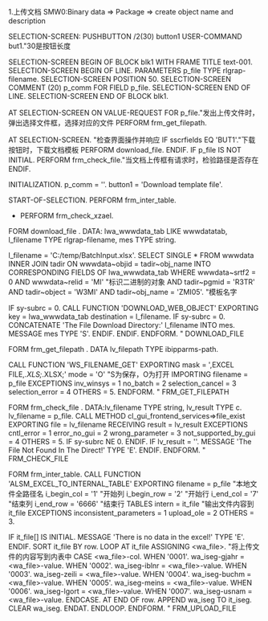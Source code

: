 1.上传文档
  SMW0:Binary data => Package => create object name and description
  
SELECTION-SCREEN:
  PUSHBUTTON /2(30) button1 USER-COMMAND but1."30是按钮长度
  
SELECTION-SCREEN BEGIN OF BLOCK blk1 WITH FRAME TITLE text-001.
SELECTION-SCREEN BEGIN OF LINE.
PARAMETERS p_file TYPE rlgrap-filename.
SELECTION-SCREEN POSITION 50.
SELECTION-SCREEN COMMENT (20) p_comm FOR FIELD p_file.
SELECTION-SCREEN END OF LINE.
SELECTION-SCREEN END OF BLOCK blk1.

AT SELECTION-SCREEN ON VALUE-REQUEST FOR p_file."发出上传文件时，弹出选择文件框，选择对应的文件
  PERFORM frm_get_filepath.

AT SELECTION-SCREEN. "检查界面操作并响应
  IF sscrfields EQ 'BUT1'."下载按钮时，下载文档模板
    PERFORM download_file.
  ENDIF.
  IF p_file IS NOT INITIAL.
    PERFORM frm_check_file."当文档上传框有请求时，检验路径是否存在
  ENDIF.

INITIALIZATION.
  p_comm = ''.
  button1 = 'Download template file'.

START-OF-SELECTION.
  PERFORM frm_inter_table.
*  PERFORM frm_check_xzael.
  
FORM download_file .
  DATA: lwa_wwwdata_tab LIKE wwwdatatab,
        l_filename      TYPE rlgrap-filename,
        mes             TYPE string.

  l_filename = 'C:/temp/BatchInput.xlsx'.
  SELECT SINGLE *
    FROM wwwdata
   INNER JOIN tadir
      ON wwwdata~objid = tadir~obj_name
    INTO CORRESPONDING FIELDS OF lwa_wwwdata_tab
   WHERE wwwdata~srtf2  = 0
     AND wwwdata~relid  = 'MI'             "标识二进制的对象
     AND tadir~pgmid    = 'R3TR'
     AND tadir~object   = 'W3MI'
     AND tadir~obj_name = 'ZMI05'.         "模板名字

  IF sy-subrc = 0.
    CALL FUNCTION 'DOWNLOAD_WEB_OBJECT'
      EXPORTING
        key         = lwa_wwwdata_tab
        destination = l_filename.
    IF sy-subrc = 0.
      CONCATENATE 'The File Download Directory:' l_filename INTO mes.
      MESSAGE mes TYPE 'S'.
    ENDIF.
  ENDIF.
ENDFORM.                    " DOWNLOAD_FILE

FORM frm_get_filepath .
  DATA lv_filepath TYPE ibipparms-path.

  CALL FUNCTION 'WS_FILENAME_GET'
    EXPORTING
      mask             = ',EXCEL FILE,*.XLS;*.XLSX;'
      mode             = 'O' "S为保存，O为打开
    IMPORTING
      filename         = p_file
    EXCEPTIONS
      inv_winsys       = 1
      no_batch         = 2
      selection_cancel = 3
      selection_error  = 4
      OTHERS           = 5.
ENDFORM.                    " FRM_GET_FILEPATH

FORM frm_check_file .
  DATA:lv_filename TYPE string,
       lv_result TYPE c.
  lv_filename = p_file.
  CALL METHOD cl_gui_frontend_services=>file_exist
    EXPORTING
      file                 = lv_filename
    RECEIVING
      result               = lv_result
    EXCEPTIONS
      cntl_error           = 1
      error_no_gui         = 2
      wrong_parameter      = 3
      not_supported_by_gui = 4
      OTHERS               = 5.
  IF sy-subrc NE 0.
  ENDIF.
  IF lv_result = ''.
    MESSAGE 'The File Not Found In The Direct!' TYPE 'E'.
  ENDIF.
ENDFORM.                    " FRM_CHECK_FILE

FORM frm_inter_table.
    CALL FUNCTION 'ALSM_EXCEL_TO_INTERNAL_TABLE'
    EXPORTING
      filename                = p_file   "本地文件全路径名
      i_begin_col             = '1'      "开始列
      i_begin_row             = '2'      "开始行
      i_end_col               = '7'      "结束列
      i_end_row               = '6666'   "结束行
    TABLES
      intern                  = it_file   "输出文件内容到it_file
    EXCEPTIONS
      inconsistent_parameters = 1
      upload_ole              = 2
      OTHERS                  = 3.

  IF it_file[] IS INITIAL.
    MESSAGE 'There is no data in the excel!' TYPE 'E'.
  ENDIF.
  SORT it_file BY row.
  LOOP AT it_file ASSIGNING <wa_file>.     "将上传文件的内容写到内表中
    CASE <wa_file>-col.
      WHEN '0001'.
        wa_iseg-gjahr  =  <wa_file>-value.
      WHEN '0002'.
        wa_iseg-iblnr  =  <wa_file>-value.
      WHEN '0003'.
        wa_iseg-zeili  =  <wa_file>-value.
      WHEN '0004'.
        wa_iseg-buchm  =  <wa_file>-value.
      WHEN '0005'.
        wa_iseg-meins  =  <wa_file>-value.
      WHEN '0006'.
        wa_iseg-lgort  =  <wa_file>-value.
      WHEN '0007'.
        wa_iseg-usnam  =  <wa_file>-value.
    ENDCASE.
    AT END OF row.
      APPEND wa_iseg TO it_iseg.
      CLEAR wa_iseg.
    ENDAT.
  ENDLOOP.
ENDFORM.                    " FRM_UPLOAD_FILE

